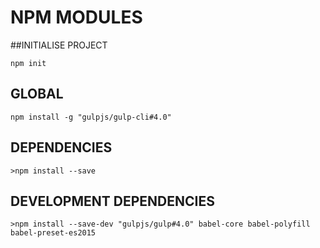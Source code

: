 # NPM MODULES

##INITIALISE PROJECT
```
npm init
```

## GLOBAL
```
npm install -g "gulpjs/gulp-cli#4.0"
```

## DEPENDENCIES
```
>npm install --save
```

## DEVELOPMENT DEPENDENCIES
```
>npm install --save-dev "gulpjs/gulp#4.0" babel-core babel-polyfill babel-preset-es2015
```